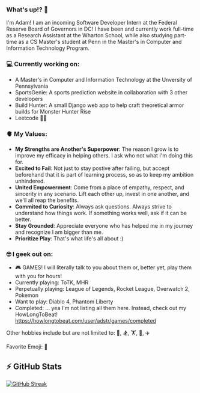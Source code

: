 ### What's up!? 👋

I'm Adam! I am an incoming Software Developer Intern at the Federal Reserve Board of Governors in DC! I have been and currently work full-time as a Research Assistant at the Wharton School, while also studying part-time as a CS Master's student at Penn in the Master's in Computer and Information Technology Program.

### 💻 Currently working on:
- A Master's in Computer and Information Technology at the Unversity of Pennsylvania
- SportsGenie: A sports prediction website in collaboration with 3 other developers
- Build Hunter: A small Django web app to help craft theoretical armor builds for Monster Hunter Rise
- Leetcode 😵‍💫

### 🫀 My Values:
- **My Strengths are Another's Superpower**: The reason I grow is to improve my efficacy in helping others. I ask who not what I'm doing this for.
- **Excited to Fail**: Not just to stay postive after failing, but accept beforehand that it is part of learning process, so as to keep my ambition unhindered.
- **United Empowerment**: Come from a place of empathy, respect, and sincerity in any scenario. Lift each other up, invest in one another, and we'll all reap the benefits.
- **Commited to Curiosity**: Always ask questions. Always strive to understand how things work. If something works well, ask if it can be better. 
- **Stay Grounded**: Appreciate everyone who has helped me in my journey and recognize I am bigger than me.
- **Prioritize Play**: That's what life's all about :) 

### 🤓 I geek out on:
- 🎮 GAMES! I will literally talk to you about them or, better yet, play them with you for hours!
- Currently playing: ToTK, MHR
- Perpetually playing: League of Legends, Rocket League, Overwatch 2, Pokemon
- Want to play: Diablo 4, Phantom Liberty
- Completed: ... yea I'm not listing all them here. Instead, check out my HowLongToBeat! https://howlongtobeat.com/user/adstr/games/completed

Other hobbies include but are not limited to: 🏐, 🏂, 🏋️, 🥾, ✈️

Favorite Emoji: 🧌

## ⚡️ GitHub Stats
[![GitHub Streak](https://streak-stats.demolab.com?user=ad-str&theme=monokai&mode=weekly)](https://git.io/streak-stats)
